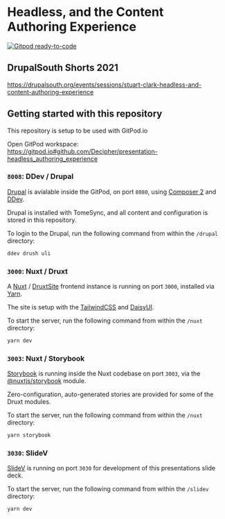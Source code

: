 # Headless, and the Content Authoring Experience

[![Gitpod ready-to-code](https://img.shields.io/badge/Gitpod-ready--to--code-908a85?logo=gitpod)](https://gitpod.io/#https://github.com/Decipher/presentation-headless_authoring_experience)



## DrupalSouth Shorts 2021

https://drupalsouth.org/events/sessions/stuart-clark-headless-and-content-authoring-experience


## Getting started with this repository

This repository is setup to be used with GitPod.io

Open GitPod workspace: https://gitpod.io#github.com/Decipher/presentation-headless_authoring_experience


### `8008`: DDev / Drupal

[Drupal](https://drupal.org) is avialable inside the GitPod, on port `8080`, using [Composer 2](https://getcomposer.org/) and [DDev](https://ddev.readthedocs.io/).

Drupal is installed with TomeSync, and all content and configuration is stored in this repository.

To login to the Drupal, run the following command from within the `/drupal` directory:

```sh
ddev drush uli
```

### `3000`: Nuxt / Druxt

A [Nuxt](https://nuxtjs.org) / [DruxtSite](https://site.druxtjs.org) frontend instance is running on port `3000`, installed via [Yarn](https://yarnpkg.com/).

The site is setup with the [TailwindCSS](https://tailwindcss.com/) and [DaisyUI](https://daisyui.com/).

To start the server, run the following command from within the `/nuxt` directory:

```sh
yarn dev
```


### `3003`: Nuxt / Storybook

[Storybook](https://storybook.js.org/) is running inside the Nuxt codebase on port `3003`, via the [@nuxtjs/storybook](https://storybook.nuxtjs.org/) module.

Zero-configuration, auto-generated stories are provided for some of the Druxt modules.

To start the server, run the following command from within the `/nuxt` directory:

```sh
yarn storybook
```

### `3030`: SlideV

[SlideV](https://sli.dev) is running on port `3030` for development of this presentations slide deck.

To start the server, run the following command from within the `/slidev` directory:

```sh
yarn dev
```
